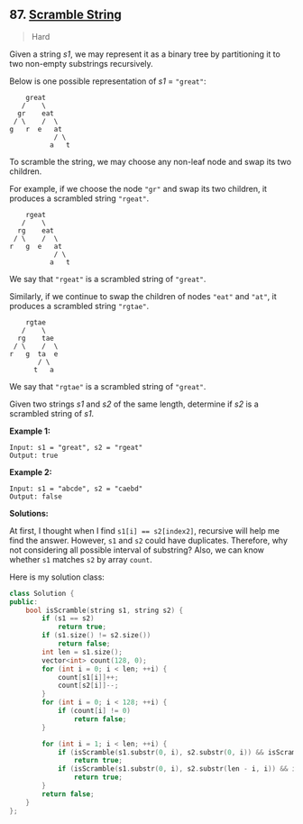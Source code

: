 ## 87. [Scramble String](https://leetcode.com/problems/scramble-string/)

> Hard

Given a string *s1*, we may represent it as a binary tree by partitioning it to two non-empty substrings recursively.

Below is one possible representation of *s1* = `"great"`:

```
    great
   /    \
  gr    eat
 / \    /  \
g   r  e   at
           / \
          a   t
```

To scramble the string, we may choose any non-leaf node and swap its two children.

For example, if we choose the node `"gr"` and swap its two children, it produces a scrambled string `"rgeat"`.

```
    rgeat
   /    \
  rg    eat
 / \    /  \
r   g  e   at
           / \
          a   t
```

We say that `"rgeat"` is a scrambled string of `"great"`.

Similarly, if we continue to swap the children of nodes `"eat"` and `"at"`, it produces a scrambled string `"rgtae"`.

```
    rgtae
   /    \
  rg    tae
 / \    /  \
r   g  ta  e
       / \
      t   a
```

We say that `"rgtae"` is a scrambled string of `"great"`.

Given two strings *s1* and *s2* of the same length, determine if *s2* is a scrambled string of *s1*.

**Example 1:**

```
Input: s1 = "great", s2 = "rgeat"
Output: true
```

**Example 2:**

```
Input: s1 = "abcde", s2 = "caebd"
Output: false
```



**Solutions:**

At first, I thought when I find `s1[i] == s2[index2]`, recursive will help me find the answer. However, `s1` and `s2` could have duplicates. Therefore, why not considering all possible interval of substring? Also, we can know whether `s1` matches `s2` by array `count`.

Here is my solution class:

```c++
class Solution {
public:
	bool isScramble(string s1, string s2) {
		if (s1 == s2)
			return true;
		if (s1.size() != s2.size())
			return false;
		int len = s1.size();
		vector<int> count(128, 0);
		for (int i = 0; i < len; ++i) {
			count[s1[i]]++;
			count[s2[i]]--;
		}
		for (int i = 0; i < 128; ++i) {
			if (count[i] != 0)
				return false;
		}

		for (int i = 1; i < len; ++i) {
			if (isScramble(s1.substr(0, i), s2.substr(0, i)) && isScramble(s1.substr(i, len - i), s2.substr(i, len - i)))
				return true;
			if (isScramble(s1.substr(0, i), s2.substr(len - i, i)) && isScramble(s1.substr(i, len - i), s2.substr(0, len - i)))
				return true;
		}
		return false;
	}
};
```

